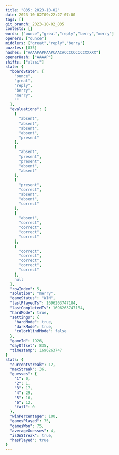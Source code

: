 ```yaml
---
title: "835: 2023-10-02"
date: 2023-10-02T09:22:27-07:00
tags: []
git_branch: 2023-10-02_835
contests: []
words: ["ounce","great","reply","berry","merry"]
openers: ["ounce"]
middlers: ["great","reply","berry"]
puzzles: [835]
hashes: ["AAAAPAPPAAPCAACACCCCCCCCCXXXXX"]
openerHash: ["AAAAP"]
shifts: ["slzai"]
state: {
  "boardState": [
    "ounce",
    "great",
    "reply",
    "berry",
    "merry",
    ""
  ],
  "evaluations": [
    [
      "absent",
      "absent",
      "absent",
      "absent",
      "present"
    ],
    [
      "absent",
      "present",
      "present",
      "absent",
      "absent"
    ],
    [
      "present",
      "correct",
      "absent",
      "absent",
      "correct"
    ],
    [
      "absent",
      "correct",
      "correct",
      "correct",
      "correct"
    ],
    [
      "correct",
      "correct",
      "correct",
      "correct",
      "correct"
    ],
    null
  ],
  "rowIndex": 5,
  "solution": "merry",
  "gameStatus": "WIN",
  "lastPlayedTs": 1696263747184,
  "lastCompletedTs": 1696263747184,
  "hardMode": true,
  "settings": {
    "hardMode": true,
    "darkMode": true,
    "colorblindMode": false
  },
  "gameId": 1926,
  "dayOffset": 835,
  "timestamp": 1696263747
}
stats: {
  "currentStreak": 12,
  "maxStreak": 36,
  "guesses": {
    "1": 0,
    "2": 1,
    "3": 17,
    "4": 29,
    "5": 16,
    "6": 12,
    "fail": 0
  },
  "winPercentage": 100,
  "gamesPlayed": 75,
  "gamesWon": 75,
  "averageGuesses": 4,
  "isOnStreak": true,
  "hasPlayed": true
}
---
```

<!-- more -->
